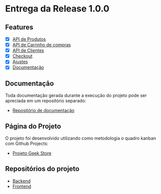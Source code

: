 # Entrega da Release 1.0.0

## Features

- [x] [API de Produtos](#1)
- [x] [API de Carrinho de compras](#2)
- [x] [API de Clientes](#3)
- [x] [Checkout](#4)
- [x] [Ajustes](#5)
- [x] [Documentação](#6)

## Documentação

Toda documentação gerada durante a execução do projeto pode ser apreciada em um repositório separado:

- [Repositório de documentação](https://github.com/vieira-a/geek-store)

## Página do Projeto

O projeto foi desenvolvido utilizando como metodologia o quadro kanban com Github Projects:

- [Projeto Geek Store](https://github.com/users/vieira-a/projects/2)

## Repositórios do projeto

- [Backend](https://github.com/vieira-a/geek-store-backend)
- [Frontend](https://github.com/vieira-a/geek-store-frontend)
